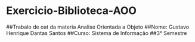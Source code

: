 # Exercicio-Biblioteca-AOO
##Trabalo de oat da materia Analise Orientada a Objeto
##Nome: Gustavo Henrique Dantas Santos
##Curso: Sistema de Informação
##3° Semestre
